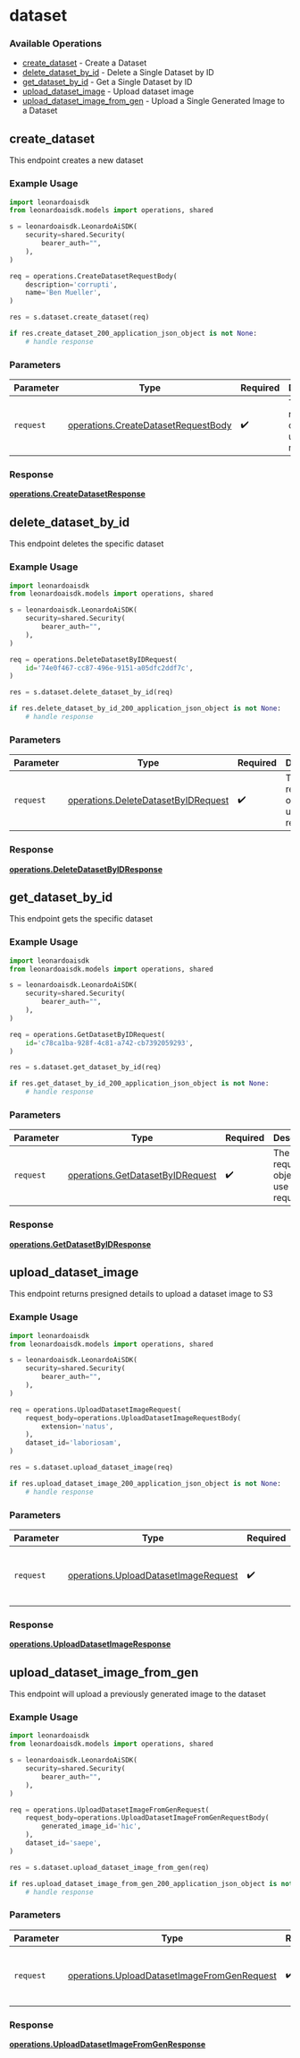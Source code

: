 # dataset

### Available Operations

* [create_dataset](#create_dataset) - Create a Dataset
* [delete_dataset_by_id](#delete_dataset_by_id) - Delete a Single Dataset by ID
* [get_dataset_by_id](#get_dataset_by_id) - Get a Single Dataset by ID
* [upload_dataset_image](#upload_dataset_image) - Upload dataset image
* [upload_dataset_image_from_gen](#upload_dataset_image_from_gen) - Upload a Single Generated Image to a Dataset

## create_dataset

This endpoint creates a new dataset

### Example Usage

```python
import leonardoaisdk
from leonardoaisdk.models import operations, shared

s = leonardoaisdk.LeonardoAiSDK(
    security=shared.Security(
        bearer_auth="",
    ),
)

req = operations.CreateDatasetRequestBody(
    description='corrupti',
    name='Ben Mueller',
)

res = s.dataset.create_dataset(req)

if res.create_dataset_200_application_json_object is not None:
    # handle response
```

### Parameters

| Parameter                                                                                  | Type                                                                                       | Required                                                                                   | Description                                                                                |
| ------------------------------------------------------------------------------------------ | ------------------------------------------------------------------------------------------ | ------------------------------------------------------------------------------------------ | ------------------------------------------------------------------------------------------ |
| `request`                                                                                  | [operations.CreateDatasetRequestBody](../../models/operations/createdatasetrequestbody.md) | :heavy_check_mark:                                                                         | The request object to use for the request.                                                 |


### Response

**[operations.CreateDatasetResponse](../../models/operations/createdatasetresponse.md)**


## delete_dataset_by_id

This endpoint deletes the specific dataset

### Example Usage

```python
import leonardoaisdk
from leonardoaisdk.models import operations, shared

s = leonardoaisdk.LeonardoAiSDK(
    security=shared.Security(
        bearer_auth="",
    ),
)

req = operations.DeleteDatasetByIDRequest(
    id='74e0f467-cc87-496e-9151-a05dfc2ddf7c',
)

res = s.dataset.delete_dataset_by_id(req)

if res.delete_dataset_by_id_200_application_json_object is not None:
    # handle response
```

### Parameters

| Parameter                                                                                  | Type                                                                                       | Required                                                                                   | Description                                                                                |
| ------------------------------------------------------------------------------------------ | ------------------------------------------------------------------------------------------ | ------------------------------------------------------------------------------------------ | ------------------------------------------------------------------------------------------ |
| `request`                                                                                  | [operations.DeleteDatasetByIDRequest](../../models/operations/deletedatasetbyidrequest.md) | :heavy_check_mark:                                                                         | The request object to use for the request.                                                 |


### Response

**[operations.DeleteDatasetByIDResponse](../../models/operations/deletedatasetbyidresponse.md)**


## get_dataset_by_id

This endpoint gets the specific dataset

### Example Usage

```python
import leonardoaisdk
from leonardoaisdk.models import operations, shared

s = leonardoaisdk.LeonardoAiSDK(
    security=shared.Security(
        bearer_auth="",
    ),
)

req = operations.GetDatasetByIDRequest(
    id='c78ca1ba-928f-4c81-a742-cb7392059293',
)

res = s.dataset.get_dataset_by_id(req)

if res.get_dataset_by_id_200_application_json_object is not None:
    # handle response
```

### Parameters

| Parameter                                                                            | Type                                                                                 | Required                                                                             | Description                                                                          |
| ------------------------------------------------------------------------------------ | ------------------------------------------------------------------------------------ | ------------------------------------------------------------------------------------ | ------------------------------------------------------------------------------------ |
| `request`                                                                            | [operations.GetDatasetByIDRequest](../../models/operations/getdatasetbyidrequest.md) | :heavy_check_mark:                                                                   | The request object to use for the request.                                           |


### Response

**[operations.GetDatasetByIDResponse](../../models/operations/getdatasetbyidresponse.md)**


## upload_dataset_image

This endpoint returns presigned details to upload a dataset image to S3

### Example Usage

```python
import leonardoaisdk
from leonardoaisdk.models import operations, shared

s = leonardoaisdk.LeonardoAiSDK(
    security=shared.Security(
        bearer_auth="",
    ),
)

req = operations.UploadDatasetImageRequest(
    request_body=operations.UploadDatasetImageRequestBody(
        extension='natus',
    ),
    dataset_id='laboriosam',
)

res = s.dataset.upload_dataset_image(req)

if res.upload_dataset_image_200_application_json_object is not None:
    # handle response
```

### Parameters

| Parameter                                                                                    | Type                                                                                         | Required                                                                                     | Description                                                                                  |
| -------------------------------------------------------------------------------------------- | -------------------------------------------------------------------------------------------- | -------------------------------------------------------------------------------------------- | -------------------------------------------------------------------------------------------- |
| `request`                                                                                    | [operations.UploadDatasetImageRequest](../../models/operations/uploaddatasetimagerequest.md) | :heavy_check_mark:                                                                           | The request object to use for the request.                                                   |


### Response

**[operations.UploadDatasetImageResponse](../../models/operations/uploaddatasetimageresponse.md)**


## upload_dataset_image_from_gen

This endpoint will upload a previously generated image to the dataset

### Example Usage

```python
import leonardoaisdk
from leonardoaisdk.models import operations, shared

s = leonardoaisdk.LeonardoAiSDK(
    security=shared.Security(
        bearer_auth="",
    ),
)

req = operations.UploadDatasetImageFromGenRequest(
    request_body=operations.UploadDatasetImageFromGenRequestBody(
        generated_image_id='hic',
    ),
    dataset_id='saepe',
)

res = s.dataset.upload_dataset_image_from_gen(req)

if res.upload_dataset_image_from_gen_200_application_json_object is not None:
    # handle response
```

### Parameters

| Parameter                                                                                                  | Type                                                                                                       | Required                                                                                                   | Description                                                                                                |
| ---------------------------------------------------------------------------------------------------------- | ---------------------------------------------------------------------------------------------------------- | ---------------------------------------------------------------------------------------------------------- | ---------------------------------------------------------------------------------------------------------- |
| `request`                                                                                                  | [operations.UploadDatasetImageFromGenRequest](../../models/operations/uploaddatasetimagefromgenrequest.md) | :heavy_check_mark:                                                                                         | The request object to use for the request.                                                                 |


### Response

**[operations.UploadDatasetImageFromGenResponse](../../models/operations/uploaddatasetimagefromgenresponse.md)**

